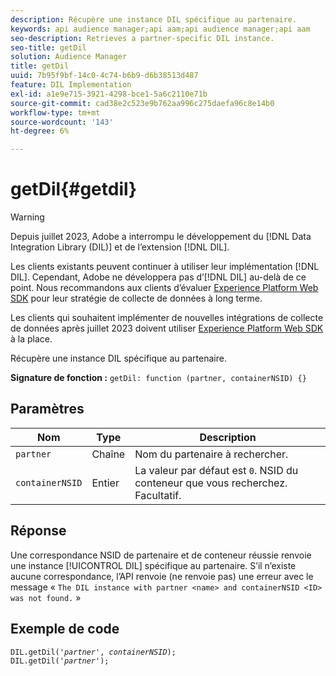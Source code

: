 ```yaml
---
description: Récupère une instance DIL spécifique au partenaire.
keywords: api audience manager;api aam;api audience manager;api aam
seo-description: Retrieves a partner-specific DIL instance.
seo-title: getDil
solution: Audience Manager
title: getDil
uuid: 7b95f9bf-14c0-4c74-b6b9-d6b38513d487
feature: DIL Implementation
exl-id: a1e9e715-3921-4298-bce1-5a6c2110e71b
source-git-commit: cad38e2c523e9b762aa996c275daefa96c8e14b0
workflow-type: tm+mt
source-wordcount: '143'
ht-degree: 6%

---
```


# getDil{#getdil}

>[!WARNING]
>
>Depuis juillet 2023, Adobe a interrompu le développement du [!DNL Data Integration Library (DIL)] et de l’extension [!DNL DIL].
>
>Les clients existants peuvent continuer à utiliser leur implémentation [!DNL DIL]. Cependant, Adobe ne développera pas d’[!DNL DIL] au-delà de ce point. Nous recommandons aux clients d’évaluer [Experience Platform Web SDK](https://experienceleague.adobe.com/docs/experience-platform/edge/home.html?lang=fr) pour leur stratégie de collecte de données à long terme.
>
>Les clients qui souhaitent implémenter de nouvelles intégrations de collecte de données après juillet 2023 doivent utiliser [Experience Platform Web SDK](https://experienceleague.adobe.com/docs/experience-platform/edge/home.html?lang=fr) à la place.

Récupère une instance DIL spécifique au partenaire.

**Signature de fonction :** `getDil: function (partner, containerNSID) {}`

<!-- r_dil_get_dil.xml -->

## Paramètres

| Nom | Type | Description |
|---|---|---|
| `partner` | Chaîne | Nom du partenaire à rechercher. |
| `containerNSID` | Entier | La valeur par défaut est `0`. NSID du conteneur que vous recherchez. Facultatif. |

## Réponse

Une correspondance NSID de partenaire et de conteneur réussie renvoie une instance [!UICONTROL DIL] spécifique au partenaire. S’il n’existe aucune correspondance, l’API renvoie (ne renvoie pas) une erreur avec le message « `The DIL instance with partner <name> and containerNSID <ID> was not found.` »

## Exemple de code

<pre class="java"><code>DIL.getDil('<i>partner</i>', <i>containerNSID</i>); 
DIL.getDil('<i>partner</i>');</code></pre>
